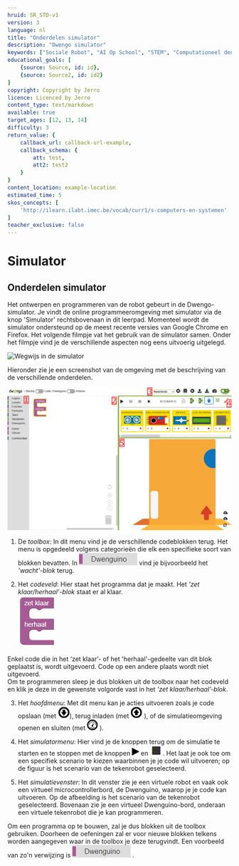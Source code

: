 ```yaml
---
hruid: SR_STD-v1
version: 3
language: nl
title: "Onderdelen simulator"
description: "Dwengo simulator"
keywords: ["Sociale Robot", "AI Op School", "STEM", "Computationeel denken", "Grafisch programmeren"]
educational_goals: [
    {source: Source, id: id}, 
    {source: Source2, id: id2}
]
copyright: Copyright by Jerro
licence: Licenced by Jerro
content_type: text/markdown
available: true
target_ages: [12, 13, 14]
difficulty: 3
return_value: {
    callback_url: callback-url-example,
    callback_schema: {
        att: test,
        att2: test2
    }
}
content_location: example-location
estimated_time: 5
skos_concepts: [
    'http://ilearn.ilabt.imec.be/vocab/curr1/s-computers-en-systemen'
]
teacher_exclusive: false
---
```

# Simulator
## Onderdelen simulator

Het ontwerpen en programmeren van de robot gebeurt in de Dwengo-simulator. Je vindt de online programmeeromgeving met simulator via de knop 'Simulator' rechtsbovenaan in dit leerpad. Momenteel wordt de simulator ondersteund op de meest recente versies van Google Chrome en Firefox. Het volgende filmpje vat het gebruik van de simulator samen. Onder het filmpje vind je de verschillende aspecten nog eens uitvoerig uitgelegd.

![](@youtube/https://www.youtube.com/embed/PhblfDjUXPQ "Wegwijs in de simulator")


Hieronder zie je een screenshot van de omgeving met de beschrijving van de verschillende onderdelen.  
    

![](embed/Afb1.png "Onderdelen simulator")


1. De *toolbox*: In dit menu vind je de verschillende codeblokken terug. Het menu is opgedeeld volgens categorieën die elk een specifieke soort van blokken bevatten. In 
![alt](embed/Afb2.png "Afb. Dwenguino") vind je bijvoorbeeld het *'wacht'-blok* terug.

2. Het *codeveld*: Hier staat het programma dat je maakt. Het *'zet klaar/herhaal'-blok* staat er al klaar.  
![alt](embed/Afb3.png "Afb. zetklaarherhaal")

Enkel code die in het ‘zet klaar’- of het 'herhaal'-gedeelte van dit blok geplaatst is, wordt uitgevoerd. Code op een andere plaats wordt niet uitgevoerd.  
Om te programmeren sleep je dus blokken uit de toolbox naar het codeveld en klik je deze in de gewenste volgorde vast in het *‘zet klaar/herhaal’-blok*. 

3. Het *hoofdmenu*: Met dit menu kan je acties uitvoeren zoals je code opslaan (met 
![alt](embed/Afb4.png "Afb. Download")), terug inladen (met 
![alt](embed/Afb5.png "Afb. Upload")
), of de simulatieomgeving openen en sluiten (met 
![alt](embed/Afb6.png "Afb. Simulatieomgeving")
).

4. Het *simulatormenu*: Hier vind je de knoppen terug om de simulatie te starten en te stoppen met de knoppen 
![alt](embed/Afb7.png "Afb. Play")
 en 
![alt](embed/Afb8.png "Afb. Stop")
. Het laat je ook toe om een specifiek scenario te kiezen waarbinnen je je code wil uitvoeren; op de figuur is het scenario van de tekenrobot geselecteerd.

5. Het *simulatievenster*: In dit venster zie je een virtuele robot en vaak ook een virtueel microcontrollerbord, de Dwenguino, waarop je je code kan uitvoeren. Op de afbeelding is het scenario van de tekenrobot geselecteerd. Bovenaan zie je een virtueel Dwenguino-bord, onderaan een virtuele tekenrobot die je kan programmeren.

Om een programma op te bouwen, zal je dus blokken uit de toolbox gebruiken. Doorheen de oefeningen zal er voor nieuwe blokken telkens worden aangegeven waar in de toolbox je deze terugvindt. Een voorbeeld van zo'n verwijzing is ![alt](embed/Afb2.png "Afb. Dwenguino") .